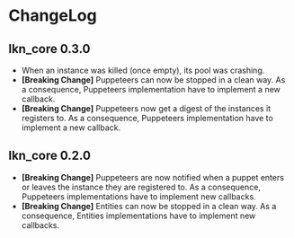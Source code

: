 # ChangeLog

## lkn_core 0.3.0

* When an instance was killed (once empty), its pool was crashing.
* **[Breaking Change]** Puppeteers can now be stopped in a clean way. As a
  consequence, Puppeteers implementation have to implement a new callback.
* **[Breaking Change]** Puppeteers now get a digest of the instances it
  registers to. As a consequence, Puppeteers implementation have to implement a
  new callback.

## lkn_core 0.2.0

* **[Breaking Change]** Puppeteers are now notified when a puppet enters
  or leaves the instance they are registered to. As a consequence,
  Puppeteers implementations have to implement new callbacks.
* **[Breaking Change]** Entities can now be stopped in a clean way. As a
  consequence, Entities implementations have to implement new callbacks.
